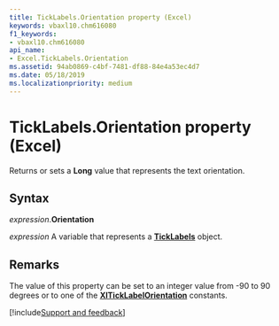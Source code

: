 ```yaml
---
title: TickLabels.Orientation property (Excel)
keywords: vbaxl10.chm616080
f1_keywords:
- vbaxl10.chm616080
api_name:
- Excel.TickLabels.Orientation
ms.assetid: 94ab0869-c4bf-7481-df88-84e4a53ec4d7
ms.date: 05/18/2019
ms.localizationpriority: medium
---
```



# TickLabels.Orientation property (Excel)

Returns or sets a **Long** value that represents the text orientation.


## Syntax

_expression_.**Orientation**

_expression_ A variable that represents a **[TickLabels](Excel.TickLabels(object).md)** object.


## Remarks

The value of this property can be set to an integer value from -90 to 90 degrees or to one of the **[XlTickLabelOrientation](Excel.XlTickLabelOrientation.md)** constants.




[!include[Support and feedback](~/includes/feedback-boilerplate.md)]